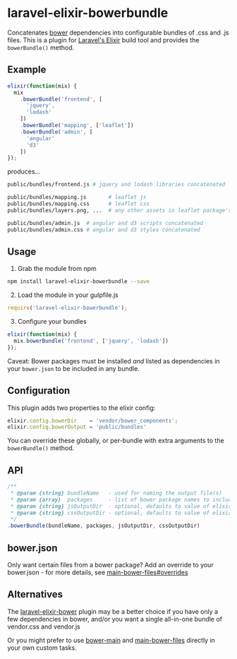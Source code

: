 # laravel-elixir-bowerbundle
Concatenates [bower](https://bower.io) dependencies into configurable bundles of .css and .js files.
This is a plugin for [Laravel's Elixir](https://github.com/laravel/elixir) build tool and provides the `bowerBundle()` method.

## Example
```js
elixir(function(mix) {
  mix
    .bowerBundle('frontend', [
      'jquery',
      'lodash'
    ])
    .bowerBundle('mapping', ['leaflet'])
    .bowerBundle('admin', [
      'angular'
      'd3'
    ])
});
```
produces...
```sh
public/bundles/frontend.js # jquery and lodash libraries concatenated

public/bundles/mapping.js       # leaflet js
public/bundles/mapping.css      # leaflet css
public/bundles/layers.png, ...  # any other assets in leaflet package's "main" property

public/bundles/admin.js  # angular and d3 scripts concatenated
public/bundles/admin.css # angular and d3 styles concatenated
```

## Usage
1. Grab the module from npm 
  ```sh
  npm install laravel-elixir-bowerbundle --save
  ```
  
2. Load the module in your gulpfile.js 
  ```js
  require('laravel-elixir-bowerbundle');
  ```
  
3. Configure your bundles
  ```js
  elixir(function(mix) {
    mix.bowerBundle('frontend', ['jquery', 'lodash'])
  });
  ``` 
  
Caveat: Bower packages must be installed *and* listed as dependencies in your `bower.json` to be included in any bundle.

## Configuration
This plugin adds two properties to the elixir config: 
```js
elixir.config.bowerDir    = 'vendor/bower_components';
elixir.config.bowerOutput = 'public/bundles'
```
You can override these globally, or per-bundle with extra arguments to the `bowerBundle()` method.

## API
```js
/**
 * @param {string} bundleName   - used for naming the output file(s)
 * @param {array}  packages     - list of bower package names to include in this bundle
 * @param {string} jsOutputDir  - optional, defaults to value of elixir.config.bowerOutput
 * @param {string} cssOutputDir - optional, defaults to value of elixir.config.bowerOutput
 */
.bowerBundle(bundleName, packages, jsOutputDir, cssOutputDir)
```

## bower.json
Only want certain files from a bower package? Add an override to your bower.json - for more details, see [main-bower-files#overrides](https://github.com/ck86/main-bower-files#options)

## Alternatives
The [laravel-elixir-bower](https://github.com/Crinsane/laravel-elixir-bower) plugin may be a better choice 
if you have only a few dependencies in bower, and/or you want a single all-in-one bundle of vendor.css and vendor.js

Or you might prefer to use [bower-main](https://github.com/frodefi/bower-main) and [main-bower-files](https://github.com/ck86/main-bower-files) 
directly in your own custom tasks.
